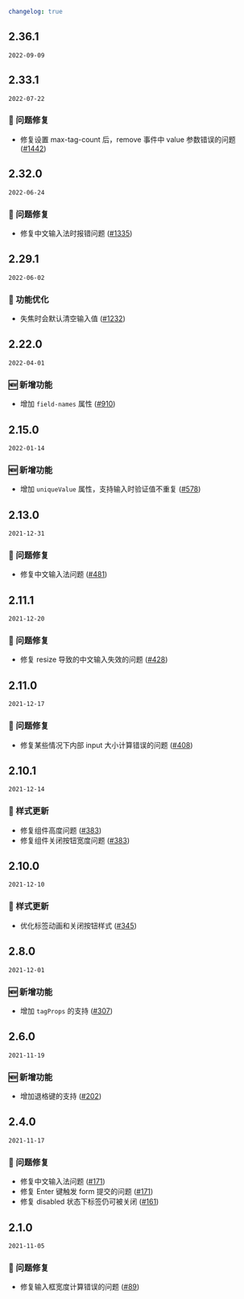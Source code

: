 ```yaml
changelog: true
```

## 2.36.1

`2022-09-09`


## 2.33.1

`2022-07-22`

### 🐛 问题修复

- 修复设置 max-tag-count 后，remove 事件中 value 参数错误的问题 ([#1442](https://github.com/arco-design/arco-design-vue/pull/1442))


## 2.32.0

`2022-06-24`

### 🐛 问题修复

- 修复中文输入法时报错问题 ([#1335](https://github.com/arco-design/arco-design-vue/pull/1335))


## 2.29.1

`2022-06-02`

### 💎 功能优化

- 失焦时会默认清空输入值 ([#1232](https://github.com/arco-design/arco-design-vue/pull/1232))


## 2.22.0

`2022-04-01`

### 🆕 新增功能

- 增加 `field-names` 属性 ([#910](https://github.com/arco-design/arco-design-vue/pull/910))


## 2.15.0

`2022-01-14`

### 🆕 新增功能

- 增加 `uniqueValue` 属性，支持输入时验证值不重复 ([#578](https://github.com/arco-design/arco-design-vue/pull/578))


## 2.13.0

`2021-12-31`

### 🐛 问题修复

- 修复中文输入法问题 ([#481](https://github.com/arco-design/arco-design-vue/pull/481))


## 2.11.1

`2021-12-20`

### 🐛 问题修复

- 修复 resize 导致的中文输入失效的问题 ([#428](https://github.com/arco-design/arco-design-vue/pull/428))


## 2.11.0

`2021-12-17`

### 🐛 问题修复

- 修复某些情况下内部 input 大小计算错误的问题 ([#408](https://github.com/arco-design/arco-design-vue/pull/408))


## 2.10.1

`2021-12-14`

### 💅 样式更新

- 修复组件高度问题 ([#383](https://github.com/arco-design/arco-design-vue/pull/383))
- 修复组件关闭按钮宽度问题 ([#383](https://github.com/arco-design/arco-design-vue/pull/383))


## 2.10.0

`2021-12-10`

### 💅 样式更新

- 优化标签动画和关闭按钮样式 ([#345](https://github.com/arco-design/arco-design-vue/pull/345))


## 2.8.0

`2021-12-01`

### 🆕 新增功能

- 增加 `tagProps` 的支持 ([#307](https://github.com/arco-design/arco-design-vue/pull/307))


## 2.6.0

`2021-11-19`

### 🆕 新增功能

- 增加退格键的支持 ([#202](https://github.com/arco-design/arco-design-vue/pull/202))


## 2.4.0

`2021-11-17`

### 🐛 问题修复

- 修复中文输入法问题 ([#171](https://github.com/arco-design/arco-design-vue/pull/171))
- 修复 Enter 键触发 form 提交的问题 ([#171](https://github.com/arco-design/arco-design-vue/pull/171))
- 修复 disabled 状态下标签仍可被关闭 ([#161](https://github.com/arco-design/arco-design-vue/pull/161))


## 2.1.0

`2021-11-05`

### 🐛 问题修复

- 修复输入框宽度计算错误的问题 ([#89](https://github.com/arco-design/arco-design-vue/pull/89))

